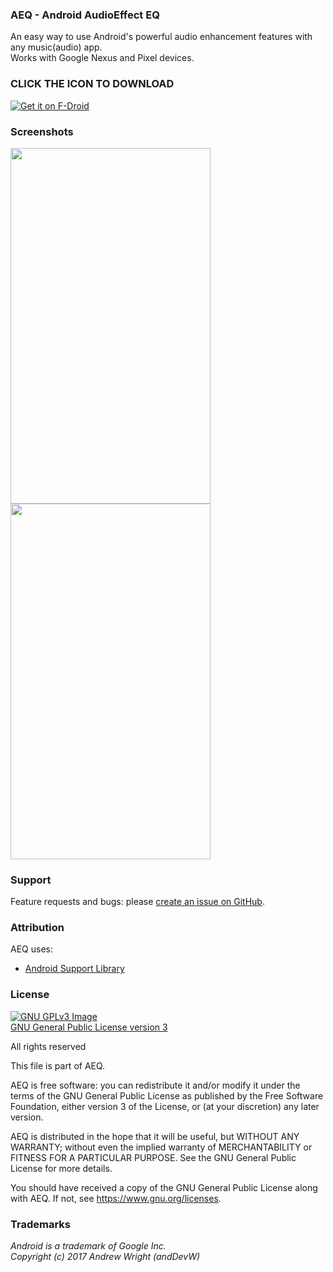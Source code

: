 
### AEQ - Android AudioEffect EQ 
An easy way to use Android's powerful audio enhancement features with any music(audio) app.  
Works with Google Nexus and Pixel devices.

### CLICK THE ICON TO DOWNLOAD ###
<a href="https://anddevw.com/assets/apk/aeq/app-release.apk" target="_blank"><img src="https://github.com/andDevW/AEQ/blob/master/app/src/main/ic_launcher-web.png" alt="Get it on F-Droid"/></a>             

### Screenshots
<img src="https://github.com/andDevW/AEQ/blob/res/device-2017-12-09-040658.png" 
width="320" height="569" /> 
<img src="https://github.com/andDevW/AEQ/blob/res/device-2017-12-09-040829.png" 
width="320" height="569" /> 



### Support
Feature requests and bugs: please [create an issue on GitHub](https://github.com/andDevW/AEQ/issues/).

### Attribution

AEQ uses:

* [Android Support Library](https://developer.android.com/topic/libraries/support-library/)


### License
[![GNU GPLv3 Image](https://www.gnu.org/graphics/gplv3-127x51.png)](https://www.gnu.org/licenses/gpl-3.0.en.html)  
[GNU General Public License version 3](https://www.gnu.org/licenses/gpl.txt)


All rights reserved

This file is part of AEQ.

AEQ is free software: you can redistribute it and/or modify it under the terms of the GNU General Public License as published by the Free Software Foundation, either version 3 of the License, or (at your discretion) any later version.

AEQ is distributed in the hope that it will be useful, but WITHOUT ANY WARRANTY; without even the implied warranty of MERCHANTABILITY or FITNESS FOR A PARTICULAR PURPOSE. See the GNU General Public License for more details.

You should have received a copy of the GNU General Public License along with AEQ. If not, see https://www.gnu.org/licenses.

### Trademarks

*Android is a trademark of Google Inc.*   
*Copyright (c) 2017 Andrew Wright (andDevW)*
